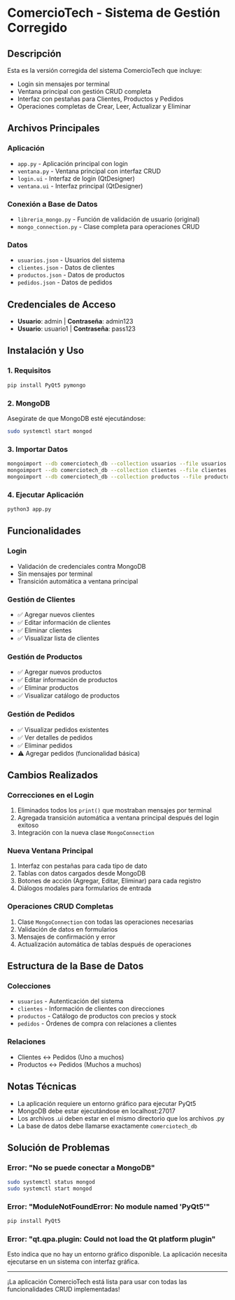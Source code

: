 # ComercioTech - Sistema de Gestión Corregido

## Descripción

Esta es la versión corregida del sistema ComercioTech que incluye:
- Login sin mensajes por terminal
- Ventana principal con gestión CRUD completa
- Interfaz con pestañas para Clientes, Productos y Pedidos
- Operaciones completas de Crear, Leer, Actualizar y Eliminar

## Archivos Principales

### Aplicación
- `app.py` - Aplicación principal con login
- `ventana.py` - Ventana principal con interfaz CRUD
- `login.ui` - Interfaz de login (QtDesigner)
- `ventana.ui` - Interfaz principal (QtDesigner)

### Conexión a Base de Datos
- `libreria_mongo.py` - Función de validación de usuario (original)
- `mongo_connection.py` - Clase completa para operaciones CRUD

### Datos
- `usuarios.json` - Usuarios del sistema
- `clientes.json` - Datos de clientes
- `productos.json` - Datos de productos
- `pedidos.json` - Datos de pedidos

## Credenciales de Acceso

- **Usuario**: admin | **Contraseña**: admin123
- **Usuario**: usuario1 | **Contraseña**: pass123

## Instalación y Uso

### 1. Requisitos
```bash
pip install PyQt5 pymongo
```

### 2. MongoDB
Asegúrate de que MongoDB esté ejecutándose:
```bash
sudo systemctl start mongod
```

### 3. Importar Datos
```bash
mongoimport --db comerciotech_db --collection usuarios --file usuarios.json --jsonArray
mongoimport --db comerciotech_db --collection clientes --file clientes.json --jsonArray
mongoimport --db comerciotech_db --collection productos --file productos.json --jsonArray
```

### 4. Ejecutar Aplicación
```bash
python3 app.py
```

## Funcionalidades

### Login
- Validación de credenciales contra MongoDB
- Sin mensajes por terminal
- Transición automática a ventana principal

### Gestión de Clientes
- ✅ Agregar nuevos clientes
- ✅ Editar información de clientes
- ✅ Eliminar clientes
- ✅ Visualizar lista de clientes

### Gestión de Productos
- ✅ Agregar nuevos productos
- ✅ Editar información de productos
- ✅ Eliminar productos
- ✅ Visualizar catálogo de productos

### Gestión de Pedidos
- ✅ Visualizar pedidos existentes
- ✅ Ver detalles de pedidos
- ✅ Eliminar pedidos
- ⚠️ Agregar pedidos (funcionalidad básica)

## Cambios Realizados

### Correcciones en el Login
1. Eliminados todos los `print()` que mostraban mensajes por terminal
2. Agregada transición automática a ventana principal después del login exitoso
3. Integración con la nueva clase `MongoConnection`

### Nueva Ventana Principal
1. Interfaz con pestañas para cada tipo de dato
2. Tablas con datos cargados desde MongoDB
3. Botones de acción (Agregar, Editar, Eliminar) para cada registro
4. Diálogos modales para formularios de entrada

### Operaciones CRUD Completas
1. Clase `MongoConnection` con todas las operaciones necesarias
2. Validación de datos en formularios
3. Mensajes de confirmación y error
4. Actualización automática de tablas después de operaciones

## Estructura de la Base de Datos

### Colecciones
- `usuarios` - Autenticación del sistema
- `clientes` - Información de clientes con direcciones
- `productos` - Catálogo de productos con precios y stock
- `pedidos` - Órdenes de compra con relaciones a clientes

### Relaciones
- Clientes ↔ Pedidos (Uno a muchos)
- Productos ↔ Pedidos (Muchos a muchos)

## Notas Técnicas

- La aplicación requiere un entorno gráfico para ejecutar PyQt5
- MongoDB debe estar ejecutándose en localhost:27017
- Los archivos .ui deben estar en el mismo directorio que los archivos .py
- La base de datos debe llamarse exactamente `comerciotech_db`

## Solución de Problemas

### Error: "No se puede conectar a MongoDB"
```bash
sudo systemctl status mongod
sudo systemctl start mongod
```

### Error: "ModuleNotFoundError: No module named 'PyQt5'"
```bash
pip install PyQt5
```

### Error: "qt.qpa.plugin: Could not load the Qt platform plugin"
Esto indica que no hay un entorno gráfico disponible. La aplicación necesita ejecutarse en un sistema con interfaz gráfica.

---

¡La aplicación ComercioTech está lista para usar con todas las funcionalidades CRUD implementadas!

